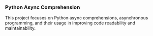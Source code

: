 ### Python Async Comprehension

This project focuses on Python async comprehensions, asynchronous programming, and their usage in improving code readability and maintainability.
